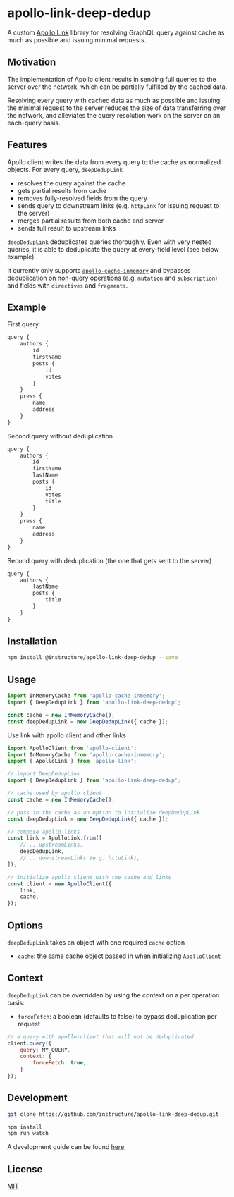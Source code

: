 # apollo-link-deep-dedup

A custom [Apollo Link](https://www.apollographql.com/docs/link/) library for resolving GraphQL query against cache as much as possible and issuing minimal requests.

## Motivation

The implementation of Apollo client results in sending full queries to the server over the network, which can be partially fulfilled by the cached data.

Resolving every query with cached data as much as possible and issuing the minimal request to the server reduces the size of data transferring over the network, and alleviates the query resolution work on the server on an each-query basis.

## Features

Apollo client writes the data from every query to the cache as normalized objects. For every query, `deepDedupLink`

- resolves the query against the cache
- gets partial results from cache
- removes fully-resolved fields from the query
- sends query to downstream links (e.g. `httpLink` for issuing request to the server)
- merges partial results from both cache and server
- sends full result to upstream links

`deepDedupLink` deduplicates queries thoroughly. Even with very nested queries, it is able to deduplicate the query at every-field level (see below example).

It currently only supports [`apollo-cache-inmemory`](https://github.com/apollographql/apollo-client/tree/master/packages/apollo-cache-inmemory) and bypasses deduplication on non-query operations (e.g. `mutation` and `subscription`) and fields with `directives` and `fragments`.

## Example

First query

```javascript
query {
    authors {
        id
        firstName
        posts {
            id
            votes
        }
    }
    press {
        name
        address
    }
}
```

Second query without deduplication

```javascript
query {
    authors {
        id
        firstName
        lastName
        posts {
            id
            votes
            title
        }
    }
    press {
        name
        address
    }
}
```

Second query with deduplication (the one that gets sent to the server)

```javascript
query {
    authors {
        lastName
        posts {
            title
        }
    }
}
```

## Installation

```bash
npm install @instructure/apollo-link-deep-dedup --save
```

## Usage

```javascript
import InMemoryCache from 'apollo-cache-inmemory';
import { DeepDedupLink } from 'apollo-link-deep-dedup';

const cache = new InMemoryCache();
const deepDedupLink = new DeepDedupLink({ cache });
```

Use link with apollo client and other links

```javascript
import ApolloClient from 'apollo-client';
import InMemoryCache from 'apollo-cache-inmemory';
import { ApolloLink } from 'apollo-link';

// import DeepDedupLink
import { DeepDedupLink } from 'apollo-link-deep-dedup';

// cache used by apollo client
const cache = new InMemoryCache();

// pass in the cache as an option to initialize deepDedupLink
const deepDedupLink = new DeepDedupLink({ cache });

// compose apollo links
const link = ApolloLink.from([
    // ...upstreamLinks,
    deepDedupLink,
    // ...downstreamLinks (e.g. httpLink),
]);

// initialize apollo client with the cache and links
const client = new ApolloClient({
    link,
    cache,
});
```

## Options

`deepDedupLink` takes an object with one required `cache` option

- `cache`: the same cache object passed in when initializing `ApolloClient`

## Context

`deepDedupLink` can be overridden by using the context on a per operation basis:

- `forceFetch`: a boolean (defaults to false) to bypass deduplication per request

```javascript
// a query with apollo-client that will not be deduplicated
client.query({
    query: MY_QUERY,
    context: {
        forceFetch: true,
    }
});
```

## Development

```bash
git clone https://github.com/instructure/apollo-link-deep-dedup.git

npm install
npm run watch
```

A development guide can be found [here](./docs/development.md).

## License

[MIT](./LICENSE)
